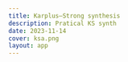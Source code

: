 ```yaml
---
title: Karplus–Strong synthesis
description: Pratical KS synth
date: 2023-11-14
cover: ksa.png
layout: app
---
```


<AudioStringSynth />
